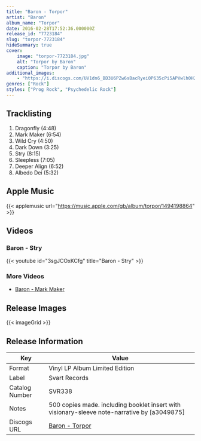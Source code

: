 ```yaml
---
title: "Baron - Torpor"
artist: "Baron"
album_name: "Torpor"
date: 2016-02-28T17:52:36.000000Z
release_id: "7723184"
slug: "torpor-7723184"
hideSummary: true
cover:
    image: "torpor-7723184.jpg"
    alt: "Torpor by Baron"
    caption: "Torpor by Baron"
additional_images:
    - "https://i.discogs.com/UV1dn6_BD3U6PZw6sBacRyei0P635cPi5APVwlh0H2M/rs:fit/g:sm/q:90/h:458/w:458/czM6Ly9kaXNjb2dz/LWRhdGFiYXNlLWlt/YWdlcy9SLTc3MjMx/ODQtMTQ0NzQ1NDEw/MS0yMDI1LmpwZWc.jpeg"
genres: ["Rock"]
styles: ["Prog Rock", "Psychedelic Rock"]
---
```




## Tracklisting
1. Dragonfly (4:48)
2. Mark Maker (6:54)
3. Wild Cry (4:50)
4. Dark Down (3:25)
5. Stry (8:15)
6. Sleepless (7:05)
7. Deeper Align (6:52)
8. Albedo Dei (5:32)

## Apple Music
{{< applemusic url="https://music.apple.com/gb/album/torpor/1494198864" >}}<br>


## Videos
### Baron - Stry
{{< youtube id="3sgJCOxKCfg" title="Baron - Stry" >}}<br>
### More Videos

- [Baron - Mark Maker](https://www.youtube.com/watch?v=BGSwIOP7WZg)

## Release Images
{{< imageGrid >}}

## Release Information
|  Key           | Value                                                |
| ---------------| ---------------------------------------------------- |
| Format         | Vinyl LP Album Limited Edition |
| Label          | Svart Records |
| Catalog Number | SVR338 |
| Notes | 500 copies made. including booklet insert with visionary-sleeve note-narrative by [a3049875] |
| Discogs URL    | [Baron - Torpor](https://www.discogs.com/release/7723184-Baron-Torpor) |